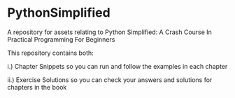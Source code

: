 # PythonSimplified
A repository for assets relating to Python Simplified: A Crash Course In Practical Programming For Beginners 

This repository contains both:

i.) Chapter Snippets so you can run and follow the examples in each chapter

ii.) Exercise Solutions so you can check your answers and solutions for chapters in the book

